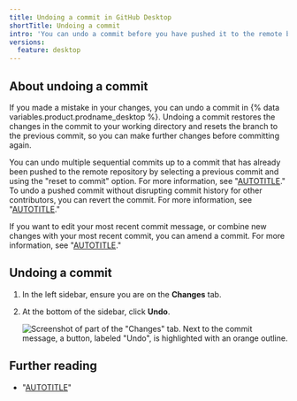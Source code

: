 ```yaml
---
title: Undoing a commit in GitHub Desktop
shortTitle: Undoing a commit
intro: 'You can undo a commit before you have pushed it to the remote branch.'
versions:
  feature: desktop
---
```


## About undoing a commit

If you made a mistake in your changes, you can undo a commit in {% data variables.product.prodname_desktop %}. Undoing a commit restores the changes in the commit to your working directory and resets the branch to the previous commit, so you can make further changes before committing again.

You can undo multiple sequential commits up to a commit that has already been pushed to the remote repository by selecting a previous commit and using the "reset to commit" option. For more information, see "[AUTOTITLE](/desktop/managing-commits/resetting-to-a-commit-in-github-desktop)." To undo a pushed commit without disrupting commit history for other contributors, you can revert the commit. For more information, see "[AUTOTITLE](/desktop/managing-commits/reverting-a-commit-in-github-desktop)."

If you want to edit your most recent commit message, or combine new changes with your most recent commit, you can amend a commit. For more information, see "[AUTOTITLE](/desktop/managing-commits/amending-a-commit-in-github-desktop)."

## Undoing a commit

1. In the left sidebar, ensure you are on the **Changes** tab.
1. At the bottom of the sidebar, click **Undo**.

   ![Screenshot of part of the "Changes" tab. Next to the commit message, a button, labeled "Undo", is highlighted with an orange outline.](/assets/images/help/desktop/undo-commit.png)

## Further reading

- "[AUTOTITLE](/desktop/managing-commits/options-for-managing-commits-in-github-desktop)"

